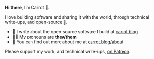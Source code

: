 **Hi there**, I’m Carrot 👋.

I love building software and sharing it with the world, through technical write-ups, and open-source 🥕.

- 🥕 I write about the open-source software I build at [carrot.blog](https://www.carrot.blog)
- 🏳️‍🌈 My pronouns are **they/them**
- 🐰 You can find out more about me at [carrot.blog/about](https://www.carrot.blog/about/)

Please support my work, and technical write-ups, [on Patreon](https://www.patreon.com/carrotcodes).

<!--
**CarrotCodes/CarrotCodes** is a ✨ _special_ ✨ repository because its `README.md` (this file) appears on your GitHub profile.

Here are some ideas to get you started:

- 🔭 I’m currently working on ...
- 🌱 I’m currently learning ...
- 👯 I’m looking to collaborate on ...
- 🤔 I’m looking for help with ...
- 💬 Ask me about ...
- 📫 How to reach me: ...
- 😄 Pronouns: ...
- ⚡ Fun fact: ...
-->
